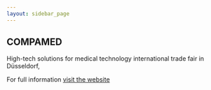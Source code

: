 ```yaml
---
layout: sidebar_page
---
```


## COMPAMED

High-tech solutions for medical technology international trade fair in Düsseldorf,
<!--break-->
For full information [visit the website](http://www.compamed.de/cipp/md_compamed/custom/pub/content,lang,2/oid,155/ticket,g_u_e_s_t/~/COMPAMED_Home.html)